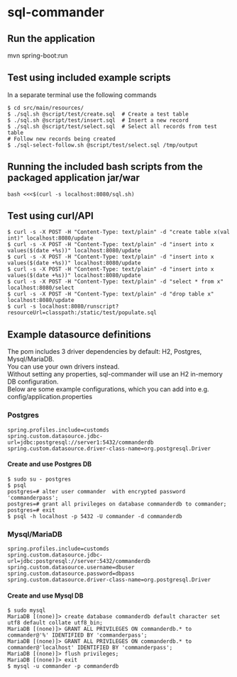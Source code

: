# sql-commander

## Run the application
mvn spring-boot:run

## Test using included example scripts
In a separate terminal use the following commands
```
$ cd src/main/resources/
$ ./sql.sh @script/test/create.sql  # Create a test table
$ ./sql.sh @script/test/insert.sql  # Insert a new record
$ ./sql.sh @script/test/select.sql  # Select all records from test table
# Follow new records being created
$ ./sql-select-follow.sh @script/test/select.sql /tmp/output
```

## Running the included bash scripts from the packaged application jar/war
```
bash <<<$(curl -s localhost:8080/sql.sh) 
```

## Test using curl/API
```
$ curl -s -X POST -H "Content-Type: text/plain" -d "create table x(val int)" localhost:8080/update
$ curl -s -X POST -H "Content-Type: text/plain" -d "insert into x values($(date +%s))" localhost:8080/update
$ curl -s -X POST -H "Content-Type: text/plain" -d "insert into x values($(date +%s))" localhost:8080/update
$ curl -s -X POST -H "Content-Type: text/plain" -d "insert into x values($(date +%s))" localhost:8080/update
$ curl -s -X POST -H "Content-Type: text/plain" -d "select * from x" localhost:8080/select
$ curl -s -X POST -H "Content-Type: text/plain" -d "drop table x" localhost:8080/update
$ curl -s localhost:8080/runscript?resourceUrl=classpath:/static/test/populate.sql
```

## Example datasource definitions
The pom includes 3 driver dependencies by default: H2, Postgres, Mysql/MariaDB.  
You can use your own drivers instead.  
Without setting any properties, sql-commander will use an H2 in-memory DB configuration.  
Below are some example configurations, which you can add into e.g. config/application.properties

### Postgres
```
spring.profiles.include=customds
spring.custom.datasource.jdbc-url=jdbc:postgresql://server1:5432/commanderdb
spring.custom.datasource.driver-class-name=org.postgresql.Driver
```

#### Create and use Postgres DB
```
$ sudo su - postgres
$ psql
postgres=# alter user commander  with encrypted password 'commanderpass';
postgres=# grant all privileges on database commanderdb to commander;
postgres=# exit
$ psql -h localhost -p 5432 -U commander -d commanderdb
```

### Mysql/MariaDB
```
spring.profiles.include=customds
spring.custom.datasource.jdbc-url=jdbc:postgresql://server:5432/commanderdb
spring.custom.datasource.username=dbuser
spring.custom.datasource.password=dbpass
spring.custom.datasource.driver-class-name=org.postgresql.Driver
```

#### Create and use Mysql DB
```
$ sudo mysql
MariaDB [(none)]> create database commanderdb default character set utf8 default collate utf8_bin;
MariaDB [(none)]> GRANT ALL PRIVILEGES ON commanderdb.* to commander@'%' IDENTIFIED BY 'commanderpass';
MariaDB [(none)]> GRANT ALL PRIVILEGES ON commanderdb.* to commander@'localhost' IDENTIFIED BY 'commanderpass';
MariaDB [(none)]> flush privileges;
MariaDB [(none)]> exit
$ mysql -u commander -p commanderdb
```

